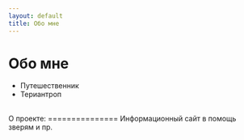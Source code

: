 ```yaml
---
layout: default
title: Обо мне
---
```


Обо мне
========

* Путешественник
* Териантроп

<br />
О проекте:
===============
Информационный сайт в помощь зверям и пр.

<br />  

